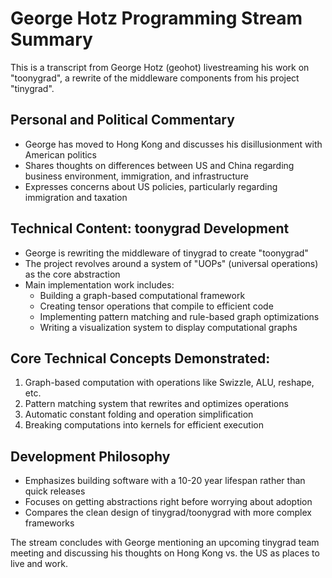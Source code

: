 # George Hotz Programming Stream Summary

This is a transcript from George Hotz (geohot) livestreaming his work on "toonygrad", a rewrite of the middleware components from his project "tinygrad".

## Personal and Political Commentary
- George has moved to Hong Kong and discusses his disillusionment with American politics
- Shares thoughts on differences between US and China regarding business environment, immigration, and infrastructure
- Expresses concerns about US policies, particularly regarding immigration and taxation

## Technical Content: toonygrad Development
- George is rewriting the middleware of tinygrad to create "toonygrad"
- The project revolves around a system of "UOPs" (universal operations) as the core abstraction
- Main implementation work includes:
  - Building a graph-based computational framework
  - Creating tensor operations that compile to efficient code
  - Implementing pattern matching and rule-based graph optimizations
  - Writing a visualization system to display computational graphs

## Core Technical Concepts Demonstrated:
1. Graph-based computation with operations like Swizzle, ALU, reshape, etc.
2. Pattern matching system that rewrites and optimizes operations
3. Automatic constant folding and operation simplification
4. Breaking computations into kernels for efficient execution

## Development Philosophy
- Emphasizes building software with a 10-20 year lifespan rather than quick releases
- Focuses on getting abstractions right before worrying about adoption
- Compares the clean design of tinygrad/toonygrad with more complex frameworks

The stream concludes with George mentioning an upcoming tinygrad team meeting and discussing his thoughts on Hong Kong vs. the US as places to live and work.